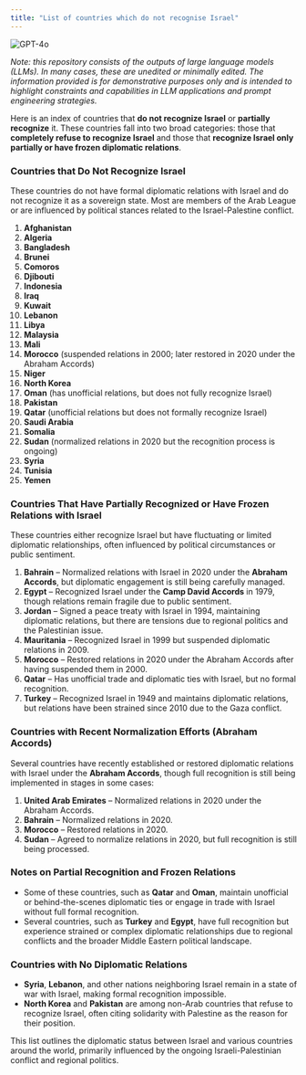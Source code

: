 ```yaml
---
title: "List of countries which do not recognise Israel"
---
```

![GPT-4o](https://img.shields.io/badge/GPT--4o-3333FF?style=for-the-badge&logo=openai&logoColor=white)



*Note: this repository consists of the outputs of large language models (LLMs). In many cases, these are unedited or minimally edited. The information provided is for demonstrative purposes only and is intended to highlight constraints and capabilities in LLM applications and prompt engineering strategies.*


Here is an index of countries that **do not recognize Israel** or **partially recognize** it. These countries fall into two broad categories: those that **completely refuse to recognize Israel** and those that **recognize Israel only partially or have frozen diplomatic relations**.

### **Countries that Do Not Recognize Israel**
These countries do not have formal diplomatic relations with Israel and do not recognize it as a sovereign state. Most are members of the Arab League or are influenced by political stances related to the Israel-Palestine conflict.

1. **Afghanistan**
2. **Algeria**
3. **Bangladesh**
4. **Brunei**
5. **Comoros**
6. **Djibouti**
7. **Indonesia**
8. **Iraq**
9. **Kuwait**
10. **Lebanon**
11. **Libya**
12. **Malaysia**
13. **Mali**
14. **Morocco** (suspended relations in 2000; later restored in 2020 under the Abraham Accords)
15. **Niger**
16. **North Korea**
17. **Oman** (has unofficial relations, but does not fully recognize Israel)
18. **Pakistan**
19. **Qatar** (unofficial relations but does not formally recognize Israel)
20. **Saudi Arabia**
21. **Somalia**
22. **Sudan** (normalized relations in 2020 but the recognition process is ongoing)
23. **Syria**
24. **Tunisia**
25. **Yemen**

### **Countries That Have Partially Recognized or Have Frozen Relations with Israel**
These countries either recognize Israel but have fluctuating or limited diplomatic relationships, often influenced by political circumstances or public sentiment.

1. **Bahrain** – Normalized relations with Israel in 2020 under the **Abraham Accords**, but diplomatic engagement is still being carefully managed.
2. **Egypt** – Recognized Israel under the **Camp David Accords** in 1979, though relations remain fragile due to public sentiment.
3. **Jordan** – Signed a peace treaty with Israel in 1994, maintaining diplomatic relations, but there are tensions due to regional politics and the Palestinian issue.
4. **Mauritania** – Recognized Israel in 1999 but suspended diplomatic relations in 2009.
5. **Morocco** – Restored relations in 2020 under the Abraham Accords after having suspended them in 2000.
6. **Qatar** – Has unofficial trade and diplomatic ties with Israel, but no formal recognition.
7. **Turkey** – Recognized Israel in 1949 and maintains diplomatic relations, but relations have been strained since 2010 due to the Gaza conflict.

### **Countries with Recent Normalization Efforts (Abraham Accords)**
Several countries have recently established or restored diplomatic relations with Israel under the **Abraham Accords**, though full recognition is still being implemented in stages in some cases:
1. **United Arab Emirates** – Normalized relations in 2020 under the Abraham Accords.
2. **Bahrain** – Normalized relations in 2020.
3. **Morocco** – Restored relations in 2020.
4. **Sudan** – Agreed to normalize relations in 2020, but full recognition is still being processed.

### **Notes on Partial Recognition and Frozen Relations**
- Some of these countries, such as **Qatar** and **Oman**, maintain unofficial or behind-the-scenes diplomatic ties or engage in trade with Israel without full formal recognition.
- Several countries, such as **Turkey** and **Egypt**, have full recognition but experience strained or complex diplomatic relationships due to regional conflicts and the broader Middle Eastern political landscape.

### **Countries with No Diplomatic Relations**
- **Syria**, **Lebanon**, and other nations neighboring Israel remain in a state of war with Israel, making formal recognition impossible.
- **North Korea** and **Pakistan** are among non-Arab countries that refuse to recognize Israel, often citing solidarity with Palestine as the reason for their position.

This list outlines the diplomatic status between Israel and various countries around the world, primarily influenced by the ongoing Israeli-Palestinian conflict and regional politics.